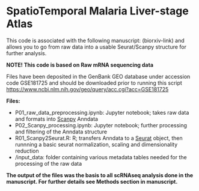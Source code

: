 # SpatioTemporal Malaria Liver-stage Atlas

This code is associated with the following manuscript:
(biorxiv-link)
and allows you to go from raw data into a usable Seurat/Scanpy structure for further analysis.

__NOTE! This code is based on Raw mRNA sequencing data__

Files have been deposited in the GenBank GEO database under accession code GSE181725
and should be downloaded prior to running this script
https://www.ncbi.nlm.nih.gov/geo/query/acc.cgi?acc=GSE181725



__Files:__

* P01_raw_data_preprocessing.ipynb: Jupyter notebook; takes raw data and formats into [Scanpy](https://github.com/theislab/scanpy) Anndata
* P02_Scanpy_processing.ipynb: Jupyter notebook; further processing and filtering of the Anndata structure
* R01_Scanpy2Seurat.R: R; transfers Anndata to a [Seurat](https://github.com/satijalab/seurat) object, then runnning a basic seurat normalization, scaling and dimensionality reduction
* /input_data: folder containing various metadata tables needed for the processing of the raw data

__The output of the files was the basis to all scRNAseq analysis done in the manuscript. For further details see Methods section in manuscript.__
